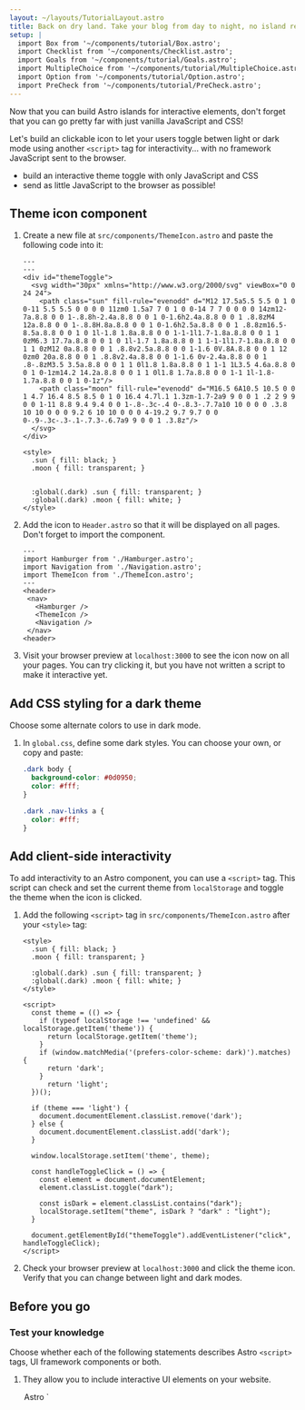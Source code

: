 ```yaml
---
layout: ~/layouts/TutorialLayout.astro
title: Back on dry land. Take your blog from day to night, no island required!
setup: |
  import Box from '~/components/tutorial/Box.astro';
  import Checklist from '~/components/Checklist.astro';
  import Goals from '~/components/tutorial/Goals.astro';
  import MultipleChoice from '~/components/tutorial/MultipleChoice.astro';
  import Option from '~/components/tutorial/Option.astro';
  import PreCheck from '~/components/tutorial/PreCheck.astro';
---
```


Now that you can build Astro islands for interactive elements, don't forget that you can go pretty far with just vanilla JavaScript and CSS!

Let's build an clickable icon to let your users toggle betwen light or dark mode using another `<script>` tag for interactivity... with no framework JavaScript sent to the browser.

<PreCheck>

  - build an interactive theme toggle with only JavaScript and CSS
  - send as little JavaScript to the browser as possible!
  
</PreCheck>

## Theme icon component

1. Create a new file at `src/components/ThemeIcon.astro` and paste the following code into it:

    ```astro title="src/components/ThemeIcon.astro"
    ---
    ---
    <div id="themeToggle">
      <svg width="30px" xmlns="http://www.w3.org/2000/svg" viewBox="0 0 24 24">
        <path class="sun" fill-rule="evenodd" d="M12 17.5a5.5 5.5 0 1 0 0-11 5.5 5.5 0 0 0 0 11zm0 1.5a7 7 0 1 0 0-14 7 7 0 0 0 0 14zm12-7a.8.8 0 0 1-.8.8h-2.4a.8.8 0 0 1 0-1.6h2.4a.8.8 0 0 1 .8.8zM4 12a.8.8 0 0 1-.8.8H.8a.8.8 0 0 1 0-1.6h2.5a.8.8 0 0 1 .8.8zm16.5-8.5a.8.8 0 0 1 0 1l-1.8 1.8a.8.8 0 0 1-1-1l1.7-1.8a.8.8 0 0 1 1 0zM6.3 17.7a.8.8 0 0 1 0 1l-1.7 1.8a.8.8 0 1 1-1-1l1.7-1.8a.8.8 0 0 1 1 0zM12 0a.8.8 0 0 1 .8.8v2.5a.8.8 0 0 1-1.6 0V.8A.8.8 0 0 1 12 0zm0 20a.8.8 0 0 1 .8.8v2.4a.8.8 0 0 1-1.6 0v-2.4a.8.8 0 0 1 .8-.8zM3.5 3.5a.8.8 0 0 1 1 0l1.8 1.8a.8.8 0 1 1-1 1L3.5 4.6a.8.8 0 0 1 0-1zm14.2 14.2a.8.8 0 0 1 1 0l1.8 1.7a.8.8 0 0 1-1 1l-1.8-1.7a.8.8 0 0 1 0-1z"/>
        <path class="moon" fill-rule="evenodd" d="M16.5 6A10.5 10.5 0 0 1 4.7 16.4 8.5 8.5 0 1 0 16.4 4.7l.1 1.3zm-1.7-2a9 9 0 0 1 .2 2 9 9 0 0 1-11 8.8 9.4 9.4 0 0 1-.8-.3c-.4 0-.8.3-.7.7a10 10 0 0 0 .3.8 10 10 0 0 0 9.2 6 10 10 0 0 0 4-19.2 9.7 9.7 0 0 0-.9-.3c-.3-.1-.7.3-.6.7a9 9 0 0 1 .3.8z"/>
      </svg>
    </div>

    <style>
      .sun { fill: black; }
      .moon { fill: transparent; }
      

      :global(.dark) .sun { fill: transparent; }
      :global(.dark) .moon { fill: white; }
    </style>
    ```

2. Add the icon to `Header.astro` so that it will be displayed on all pages. Don't forget to import the component.

     ```astro title="src/components/Header.astro" ins={4,9}
    ---
    import Hamburger from './Hamburger.astro';
    import Navigation from './Navigation.astro';
    import ThemeIcon from './ThemeIcon.astro';
    ---
    <header>
      <nav>
        <Hamburger />
        <ThemeIcon />
        <Navigation />
      </nav>
    <header>
    ```

3. Visit your browser preview at `localhost:3000` to see the icon now on all your pages. You can try clicking it, but you have not written a script to make it interactive yet.

## Add CSS styling for a dark theme

Choose some alternate colors to use in dark mode.

1. In `global.css`, define some dark styles. You can choose your own, or copy and paste:

    ```css title="src/styles/global.css"
    .dark body {
      background-color: #0d0950;
      color: #fff;
    }

    .dark .nav-links a {
      color: #fff;
    }
    ```

## Add client-side interactivity

To add interactivity to an Astro component, you can use a `<script>` tag. This script can check and set the current theme from `localStorage` and toggle the theme when the icon is clicked. 

1. Add the following `<script>` tag in `src/components/ThemeIcon.astro` after your `<style>` tag:

    ```astro title="src/components/ThemeIcon.astro" ins={9-37}
    <style>
      .sun { fill: black; }
      .moon { fill: transparent; }

      :global(.dark) .sun { fill: transparent; }
      :global(.dark) .moon { fill: white; }
    </style>

    <script>
      const theme = (() => {
        if (typeof localStorage !== 'undefined' && localStorage.getItem('theme')) {
          return localStorage.getItem('theme');
        }
        if (window.matchMedia('(prefers-color-scheme: dark)').matches) {
          return 'dark';
        }
          return 'light';
      })();
          
      if (theme === 'light') {
        document.documentElement.classList.remove('dark');
      } else {
        document.documentElement.classList.add('dark');
      }

      window.localStorage.setItem('theme', theme);

      const handleToggleClick = () => {
        const element = document.documentElement;
        element.classList.toggle("dark");
        
        const isDark = element.classList.contains("dark");
        localStorage.setItem("theme", isDark ? "dark" : "light");
      }

      document.getElementById("themeToggle").addEventListener("click", handleToggleClick);
    </script>
    ```

2. Check your browser preview at `localhost:3000` and click the theme icon. Verify that you can change between light and dark modes.

## Before you go

<Box icon="question-mark">

### Test your knowledge

Choose whether each of the following statements describes Astro `<script>` tags, UI framework components or both.

1. They allow you to include interactive UI elements on your website.

    <MultipleChoice>
      <Option>
        Astro `<script>` tags
      </Option>
      <Option>
        UI framework components
      </Option>
      <Option isCorrect>
        both
      </Option>
    </MultipleChoice>

2. They will create static elements on your site unless you include a `client:` to send their JavaScript to the client and run in the browser.

    <MultipleChoice>
      <Option>
        Astro `<script>` tags
      </Option>
      <Option isCorrect>
        UI framework components
      </Option>
      <Option>
        both
      </Option>
    </MultipleChoice>

3. They allow you to "try out" a new framework without requiring you to start an entire new project using that tech stack.

    <MultipleChoice>
      <Option>
        Astro `<script>` tags
      </Option>
      <Option isCorrect>
        UI framework components
      </Option>
      <Option>
        both
      </Option>
    </MultipleChoice>

4. They allow you to reuse code you have written in other frameworks and you can often just drop them right into your site.

    <MultipleChoice>
      <Option>
        Astro `<script>` tags
      </Option>
      <Option isCorrect>
        UI framework components
      </Option>
      <Option>
        both
      </Option>
    </MultipleChoice>

5. They allow you to add interactivity without needing to know or learn any other JavaScript frameworks.

    <MultipleChoice>
      <Option isCorrect>
        Astro `<script>` tags
      </Option>
      <Option>
        UI framework components
      </Option>
      <Option>
        both
      </Option>
    </MultipleChoice>
</Box>

<Box icon="check-list">

### Checklist for moving on

<Checklist key="theme">

- [ ] I can use a `<script>` tag to add interactivity to an Astro component

</Checklist>
</Box>

### Resources

- [Client-side `<script>` in Astro](/en/core-concepts/astro-components/#client-side-scripts)

